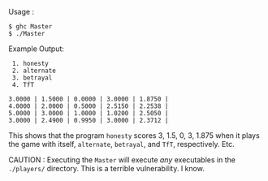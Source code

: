 Usage :

```
$ ghc Master
$ ./Master
```

Example Output:

```
 1.	honesty
 2.	alternate
 3.	betrayal
 4.	TfT

3.0000 | 1.5000 | 0.0000 | 3.0000 | 1.8750 |
4.0000 | 2.0000 | 0.5000 | 2.5150 | 2.2538 |
5.0000 | 3.0000 | 1.0000 | 1.0200 | 2.5050 |
3.0000 | 2.4900 | 0.9950 | 3.0000 | 2.3712 |
```

This shows that the program `honesty` scores 3, 1.5, 0, 3, 1.875 when it plays the game
with itself, `alternate`, `betrayal`, and `TfT`, respectively. Etc.

CAUTION : Executing the `Master` will execute *any* executables in the `./players/` directory.
This is a terrible vulnerability. I know.
